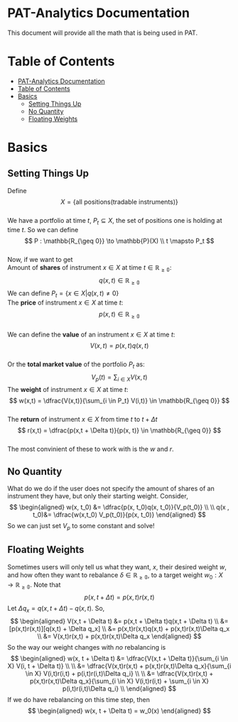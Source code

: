 # PAT-Analytics Documentation  
This document will provide all the math that is being used in PAT.
# Table of Contents
- [PAT-Analytics Documentation](#pat-analytics-documentation)
- [Table of Contents](#table-of-contents)
- [Basics](#basics)
  - [Setting Things Up](#setting-things-up)
  - [No Quantity](#no-quantity)
  - [Floating Weights](#floating-weights)
# Basics
## Setting Things Up  
Define  
$$
X = \{ \text{all positions(tradable instruments)} \}
$$  
We have a portfolio at time $t$, $P_t \subseteq X$, the set of positions one is holding at time $t$. So we can define  
$$
P : \mathbb{R_{\geq 0}} \to \mathbb{P}(X)  \\
t \mapsto P_t
$$  
Now, if we want to get  
Amount of **shares** of instrument $x \in X$ at time $t \in \mathbb{R_{\geq 0}}$:  
$$
q(x,t) \in \mathbb{R_{\geq 0}}
$$
We can define  $P_t = \{x \in X | q(x,t) \not = 0 \}$  
The **price** of instrument $x \in X$ at time $t$:  
$$
p(x,t) \in \mathbb{R_{\geq 0}}
$$  
We can define the **value** of an instrument $x \in X$ at time $t$:  
$$
V(x,t) = p(x,t) q(x,t)
$$  
Or the **total market value** of the portfolio $P_t$ as:
$$
V_p(t) = \sum_{i \in X} V(x,t)
$$ 
The **weight** of instrument $x \in X$ at time $t$:  
$$
w(x,t) = \dfrac{V(x,t)}{\sum_{i \in P_t} V(i,t)} \in \mathbb{R_{\geq 0}}
$$  
The **return** of instrument $x \in X$ from time $t$ to $t + \Delta t$  
$$
r(x,t) = \dfrac{p(x,t + \Delta t)}{p(x, t)} \in \mathbb{R_{\geq 0}}
$$  
The most convinient of these to work with is the $w$ and $r$. 


## No Quantity  
What do we do if the user does not specify the amount of shares of an instrument they have, but only their starting weight. Consider, 
$$
\begin{aligned}
    w(x, t_0) &= \dfrac{p(x, t_0)q(x, t_0)}{V_p(t_0)} \\
    \\
    q(x , t_0)&= \dfrac{w(x,t_0)  V_p(t_0)}{p(x, t_0)}
\end{aligned}
$$
So we can just set $V_p$ to some constant and solve!

## Floating Weights  
Sometimes users will only tell us what they want, $x$, their desired weight $w$, and how often they want to rebalance $\delta \in \mathbb{R_{\geq 0}}$, to a target weight $w_0 : X \to \mathbb{R_{\geq 0}}$. Note that 
$$
p(x, t + \Delta t) = p(x,t)r(x,t)
$$
Let $\Delta q_x = q(x, t + \Delta t) - q(x,t)$. So, 
$$
\begin{aligned}
V(x,t + \Delta t)   &= p(x,t + \Delta t)q(x,t + \Delta t)  \\
                    &= [p(x,t)r(x,t)][q(x,t) + \Delta q_x] \\
                    &= p(x,t)r(x,t)q(x,t) + p(x,t)r(x,t)\Delta q_x \\
                    &= V(x,t)r(x,t) + p(x,t)r(x,t)\Delta q_x
\end{aligned}
$$
So the way our weight changes with *no* rebalancing is
$$
\begin{aligned}
w(x, t + \Delta t) &= \dfrac{V(x,t + \Delta t)}{\sum_{i \in X} V(i, t + \Delta t)} \\
\\
    &= \dfrac{V(x,t)r(x,t) + p(x,t)r(x,t)\Delta q_x}{\sum_{i \in X} V(i,t)r(i,t) + p(i,t)r(i,t)\Delta q_i} \\
\\
    &= \dfrac{V(x,t)r(x,t) + p(x,t)r(x,t)\Delta q_x}{\sum_{i \in X} V(i,t)r(i,t) + \sum_{i \in X} p(i,t)r(i,t)\Delta q_i} \\
\end{aligned}
$$
If we do have rebalancing on this time step, then  
$$
\begin{aligned}
w(x, t + \Delta t) = w_0(x)
\end{aligned}
$$

